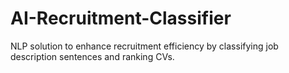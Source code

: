 # AI-Recruitment-Classifier
NLP solution to enhance recruitment efficiency by classifying job description sentences and ranking CVs.
